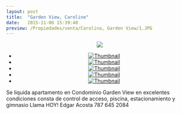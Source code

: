 ```yaml
---
layout: post
title:  "Garden View, Caroline"
date:   2015-11-06 15:39:40
preview: /Propiedades/venta/Carolina, Garden View/1.JPG
---
```


<center>
	<div class="mainImg">
		<img src="/Edweb/Propiedades/venta/Carolina, Garden View/1.JPG" class="custom">
	</div>
	<!--aqui comienza las fotos pequeñas -->
	<ul class="thumbnails">
	  <li>
	    <a href="/Edweb/Propiedades/venta/Carolina, Garden View/1.JPG">
	      <img class="tumbnails" src="/Edweb/Propiedades/venta/Carolina, Garden View/1.JPG" alt="Thumbnail">
	    </a>
	  </li>
	  <li>
	    <a href="/Edweb/Propiedades/venta/Carolina, Garden View/2.JPG">
	      <img class="tumbnails" src="/Edweb/Propiedades/venta/Carolina, Garden View/2.JPG" alt="Thumbnail">
	    </a>
	  </li>
	  <li>
	    <a href="/Edweb/Propiedades/venta/Carolina, Garden View/3.JPG">
	      <img class="tumbnails" src="/Edweb/Propiedades/venta/Carolina, Garden View/3.JPG" alt="Thumbnail">
	    </a>
	  </li>
	  <li>
	    <a href="/Edweb/Propiedades/venta/Carolina, Garden View/4.JPG">
	      <img class="tumbnails" src="/Edweb/Propiedades/venta/Carolina, Garden View/4.JPG" alt="Thumbnail">
	    </a>
	  </li>
	  <li>
	    <a href="/Edweb/Propiedades/venta/Carolina, Garden View/5.JPG">
	      <img class="tumbnails" src="/Edweb/Propiedades/venta/Carolina, Garden View/5.JPG" alt="Thumbnail">
	    </a>
	  </li>
	</ul>
	<script src="https://ajax.googleapis.com/ajax/libs/jquery/1.9.1/jquery.min.js"></script>
	<script type="text/javascript" src="/Edweb/js/jquery.simpleGal.js"></script>
	<script>
		$(document).ready(function () {
			$('.thumbnails').simpleGal({
				mainImage: '.custom'
			});
		});
	</script>
</center>

Se liquida apartamento en Condominio Garden View en excelentes condiciones consta de control de acceso, piscina, estacionamiento y gimnasio Llama HOY! Edgar Acosta 787 645 2084
